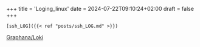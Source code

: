 +++
title = 'Loging_linux'
date = 2024-07-22T09:10:24+02:00
draft = false
+++

    [ssh_LOG]({{< ref "posts/ssh_LOG.md" >}})
[Graphana/Loki](https://hub.docker.com/r/grafana/loki/)
